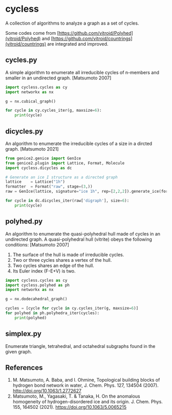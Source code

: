# cycless

A collection of algorithms to analyze a graph as a set of cycles.

Some codes come from [https://github.com/vitroid/Polyhed](vitroid/Polyhed) and [https://github.com/vitroid/countrings](vitroid/countrings) are integrated and improved.

## cycles.py

A simple algorithm to enumerate all irreducible cycles of n-members and smaller in an undirected graph. [Matsumoto 2007]

```python
import cycless.cycles as cy
import networkx as nx

g = nx.cubical_graph()

for cycle in cy.cycles_iter(g, maxsize=6):
    print(cycle)
```

## dicycles.py

An algorithm to enumerate the irreducible cycles of a size in a dircted graph. [Matsumoto 2021]

```python
from genice2.genice import GenIce
from genice2.plugin import Lattice, Format, Molecule
import cycless.dicycles as dc

# Generate an ice I structure as a directed graph
lattice    = Lattice("1h") 
formatter  = Format("raw", stage=(3,))
raw = GenIce(lattice, signature="ice 1h", rep=[2,2,2]).generate_ice(formatter)

for cycle in dc.dicycles_iter(raw['digraph'], size=6):
    print(cycle)
```

## polyhed.py

An algorithm to enumerate the quasi-polyhedral hull made of cycles in an undirected graph. A quasi-polyhedral hull (vitrite) obeys the following conditions: [Matsumoto 2007]

1. The surface of the hull is made of irreducible cycles.
2. Two or three cycles shares a vertex of the hull.
3. Two cycles shares an edge of the hull.
4. Its Euler index (F-E+V) is two.

```python
import cycless.cycles as cy
import cycless.polyhed as ph
import networkx as nx

g = nx.dodecahedral_graph()

cycles = [cycle for cycle in cy.cycles_iter(g, maxsize=6)]
for polyhed in ph.polyhedra_iter(cycles):
    print(polyhed)
```

## simplex.py

Enumerate triangle, tetrahedral, and octahedral subgraphs found in the given graph.

## References

1. M. Matsumoto, A. Baba, and I. Ohmine, Topological building blocks of hydrogen bond network in water, J. Chem. Phys. 127, 134504 (2007). http://doi.org/10.1063/1.2772627
2. Matsumoto, M., Yagasaki, T. & Tanaka, H. On the anomalous homogeneity of hydrogen-disordered ice and its origin. J. Chem. Phys. 155, 164502 (2021). https://doi.org/10.1063/5.0065215
